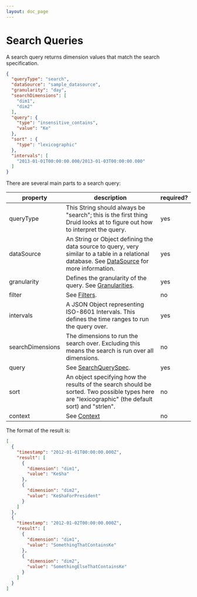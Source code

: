 ```yaml
---
layout: doc_page
---
```

# Search Queries
A search query returns dimension values that match the search specification.

```json
{
  "queryType": "search",
  "dataSource": "sample_datasource",
  "granularity": "day",
  "searchDimensions": [
    "dim1",
    "dim2"
  ],
  "query": {
    "type": "insensitive_contains",
    "value": "Ke"
  },
  "sort" : {
    "type": "lexicographic"
  },
  "intervals": [
    "2013-01-01T00:00:00.000/2013-01-03T00:00:00.000"
  ]
}
```

There are several main parts to a search query:

|property|description|required?|
|--------|-----------|---------|
|queryType|This String should always be "search"; this is the first thing Druid looks at to figure out how to interpret the query.|yes|
|dataSource|An String or Object defining the data source to query, very similar to a table in a relational database. See [DataSource](DataSource.html) for more information.|yes|
|granularity|Defines the granularity of the query. See [Granularities](Granularities.html).|yes|
|filter|See [Filters](Filters.html).|no|
|intervals|A JSON Object representing ISO-8601 Intervals. This defines the time ranges to run the query over.|yes|
|searchDimensions|The dimensions to run the search over. Excluding this means the search is run over all dimensions.|no|
|query|See [SearchQuerySpec](SearchQuerySpec.html).|yes|
|sort|An object specifying how the results of the search should be sorted. Two possible types here are "lexicographic" (the default sort) and "strlen".|no|
|context|See [Context](Context.html)|no|

The format of the result is:

```json
[
  {
    "timestamp": "2012-01-01T00:00:00.000Z",
    "result": [
      {
        "dimension": "dim1",
        "value": "Ke$ha"
      },
      {
        "dimension": "dim2",
        "value": "Ke$haForPresident"
      }
    ]
  },
  {
    "timestamp": "2012-01-02T00:00:00.000Z",
    "result": [
      {
        "dimension": "dim1",
        "value": "SomethingThatContainsKe"
      },
      {
        "dimension": "dim2",
        "value": "SomethingElseThatContainsKe"
      }
    ]
  }
]
```
